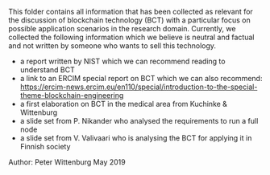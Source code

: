 This folder contains all information that has been collected as relevant for the discussion of blockchain technology (BCT) with a particular focus on possible application scenarios in the research domain. Currently, we collected the following information which we believe is neutral and factual and not written by someone who wants to sell this technology.
- a report written by NIST which we can recommend reading to understand BCT
- a link to an ERCIM special report on BCT which we can also recommend: https://ercim-news.ercim.eu/en110/special/introduction-to-the-special-theme-blockchain-engineering
- a first elaboration on BCT in the medical area from Kuchinke & Wittenburg
- a slide set from P. Nikander who analysed the requirements to run a full node
- a slide set from V. Valivaari who is analysing the BCT for applying it in Finnish society

Author:
Peter Wittenburg 
May 2019
